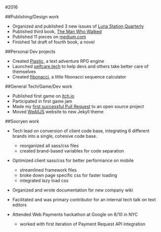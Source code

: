 #2016

##Publishing/Design work

- Organized and published 3 new issues of [Luna Station Quarterly](http://lunastationquarterly.com/)
- Published third book, [The Man Who Walked](http://lunastationpress.com/portfolio/the-man-who-walked/)
- Published 11 pieces on [medium.com](https://medium.com/@pixelpaperyarn)
- Finished 1st draft of fourth book, a novel

##Personal Dev projects

- Created [Plastic](https://github.com/jenniferlynparsons/plastic), a text adventure RPG engine
- Launched [selfcare.tech](http://selfcare.tech) to help devs and others take better care of themselves
- Created [fibonacci](https://github.com/jenniferlynparsons/fibonacci), a little fibonacci sequence calculator

##General Tech/Game/Dev work

- Published first game on [itch.io](https://pixelpaperyarn.itch.io/)
- Participated in first game jam
- Made my [first successful Pull Request](https://github.com/WeAllJS/wealljs.github.io/pull/14) to an open source project 
- Moved [WeAllJS](http://wealljs.org) website to new Jekyll theme

##Sooryen work

- Tech lead on conversion of client code base, integrating 6 different brands into a single, cohesive code base.
  - reorganized all sass/css files
  - created brand-based variables for code separation

- Optimized client sass/css for better performance on mobile
  - streamlined framework files
  - broke down page specific css for faster loading
  - integrated lazy load css

- Organized and wrote documentation for new company wiki

- Facilitated and was primary contributor for an internal tech talk on text editors

- Attended Web Payments hackathon at Google on 8/10 in NYC
  - worked with first iteration of Payment Request API integration

